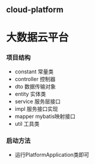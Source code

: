 ## cloud-platform

# 大数据云平台

### 项目结构
* constant 常量类
* controller 控制器
* dto 数据传输对象
* entity 实体类
* service 服务层接口
* impl 服务接口实现
* mapper mybatis映射接口
* util 工具类

### 启动方法

* 运行PlatformApplication类即可